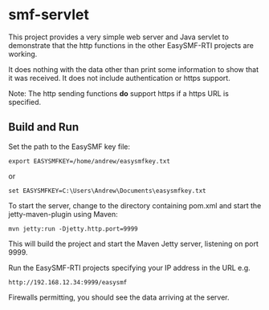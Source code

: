 # smf-servlet

This project provides a very simple web server and Java servlet to demonstrate that the http functions in the other EasySMF-RTI projects
are working.

It does nothing with the data other than print some information to show
that it was received. It does not include authentication or https support.

Note: The http sending functions **do** support https if a https URL is specified.

## Build and Run

Set the path to the EasySMF key file:
```
export EASYSMFKEY=/home/andrew/easysmfkey.txt
```
or
```
set EASYSMFKEY=C:\Users\Andrew\Documents\easysmfkey.txt
```

To start the server, change to the directory containing pom.xml and start the jetty-maven-plugin using Maven:
```
mvn jetty:run -Djetty.http.port=9999
```
This will build the project and start the Maven Jetty server, listening on port 9999.

Run the EasySMF-RTI projects specifying your IP address in the URL e.g.
```
http://192.168.12.34:9999/easysmf
```

Firewalls permitting, you should see the data arriving at the server.

